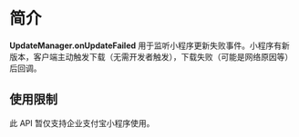 
# 简介
**UpdateManager.onUpdateFailed** 用于监听小程序更新失败事件。小程序有新版本，客户端主动触发下载（无需开发者触发），下载失败（可能是网络原因等）后回调。

## 使用限制
此 API 暂仅支持企业支付宝小程序使用。
